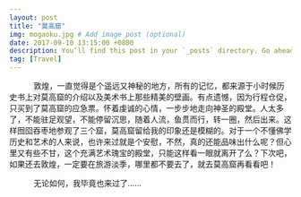 ```yaml
---
layout: post
title: "莫高窟"
img: mogaoku.jpg # Add image post (optional)
date: 2017-09-10 13:15:00 +0800
description: You’ll find this post in your `_posts` directory. Go ahead and edit it and re-build the site to see your changes. # Add post description (optional)
tag: [Travel]
---
```

&#160; &#160; &#160; &#160; &#160; &#160;敦煌，一直觉得是个遥远又神秘的地方，所有的记忆，都来源于小时候历史书上对莫高窟的介绍以及美术书上那些精美的壁画。有点遗憾，因为行程仓促，只买到了莫高窟的应急票。怀着虔诚的心情，一步步地走向神圣的殿堂。人太多了，不能驻足观望，不能停留沉思，随着人流，鱼贯而行，转一圈，然后出来。这样囫囵吞枣地参观了三个窟，莫高窟留给我的印象还是模糊的。对于一个不懂佛学历史和艺术的人来说，也许来过就是个安慰，不然，真的还能品味出什么呢？但心里又有些不甘，这个充满艺术瑰宝的殿堂，只能这样看一眼就离开了么？下次吧，如果还去敦煌，一定要在旅游淡季，哪里都不要去了，就去莫高窟再看看吧！

&#160; &#160; &#160; &#160; &#160; &#160;无论如何，我毕竟也来过了……
